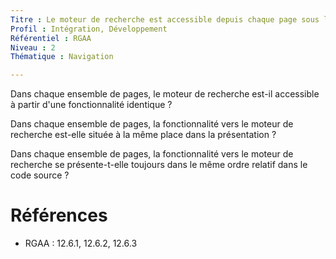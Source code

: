 ```yaml
---
Titre : Le moteur de recherche est accessible depuis chaque page sous la même fonctionnalité, à la même place dans la présentation et dans le même ordre relatif dans le code source.
Profil : Intégration, Développement
Référentiel : RGAA
Niveau : 2
Thématique : Navigation

---
```

Dans chaque ensemble de pages, le moteur de recherche est-il accessible à partir d'une fonctionnalité identique ?

Dans chaque ensemble de pages, la fonctionnalité vers le moteur de recherche est-elle située à la même place dans la présentation ?

Dans chaque ensemble de pages, la fonctionnalité vers le moteur de recherche se présente-t-elle toujours dans le même ordre relatif dans le code source ?

# Références

*   RGAA : 12.6.1, 12.6.2, 12.6.3